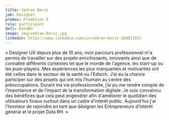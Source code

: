 ```yaml
---
title: Vedran Beric
job: Designer
promos: Promotion 5
role: participant
defi: DataRH
image: img/vedran-beric.jpg
linkedin: https://www.linkedin.com/in/vedran-beric-26002155/
---
```

« Designer UX depuis plus de 10 ans, mon parcours professionnel m'a permis de travailler sur des projets enrichissants, innovants ainsi que de connaître différents contextes tel que le monde de l'agence, les start-up ou les pure-players. Mes expériences les plus marquantes et motivantes ont été celles dans le secteur de la santé ou l’Edtech. J’ai eu la chance participer sur des projets qui ont mis l’humain au centre des préoccupations. Durant ma vie professionnelle, j’ai pu me rendre compte de l’importance et de l’impact de la transformation digitale. Je suis convaincu des bénéfices que cela peut engendrer afin d'améliorer le quotidien des utilisateurs finaux surtout dans un cadre d’intérêt public. Aujourd'hui j'ai l'honneur de rejoindre en tant que désigner les Entrepreneurs d’intérêt général et le projet Data RH. »